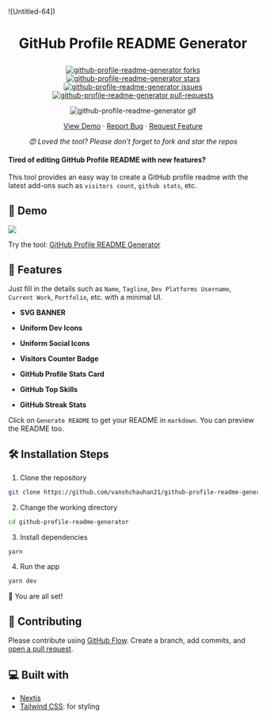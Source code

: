 

 ![Untitled-64])



<h1 align="center">
  

  GitHub Profile README Generator
</h1>

<p align="center">

<a href="https://github.com/vanshchauhan21/github-profile-readme-generator/" target="blank">
<img src="https://img.shields.io/github/forks/vanshchauhan21/github-profile-readme-generator?style=flat-square" alt="github-profile-readme-generator forks"/>
</a>
<a href="https://github.com/vanshchauhan21/github-profile-readme-generator/" target="blank">
<img src="https://img.shields.io/github/stars/vanshchauhan21/github-profile-readme-generator?style=flat-square" alt="github-profile-readme-generator stars"/>
</a>
<a href="https://github.com/vanshchauhan21/github-profile-readme-generator/" target="blank">
<img src="https://img.shields.io/github/issues/vanshchauhan21/github-profile-readme-generator?style=flat-square" alt="github-profile-readme-generator issues"/>
</a>
<a href="https://github.com/vanshchauhan21/github-profile-readme-generator/" target="blank">
<img src="https://img.shields.io/github/issues-pr/vanshchauhan21/github-profile-readme-generator?style=flat-square" alt="github-profile-readme-generator pull-requests"/>
 

</a>

</p>

<p align="center"><img src="./src/images/github-profile-readme-generator.gif" alt="github-profile-readme-generator gif" /></p>

<p align="center">
    <a href="https://vanshchauhan21.github.io/github-profile-readme-generator/" target="blank">View Demo</a>
    ·
    <a href="https://github.com/vanshchauhan21/github-profile-readme-generator/issues/new/choose">Report Bug</a>
    ·
    <a href="https://github.com/vanshchauhan21/github-profile-readme-generator/issues/new/choose">Request Feature</a>
</p>

<p align="center">
<i>😍 Loved the tool? Please don't forget to fork and star the repos </i>
</p>



#### Tired of editing GitHub Profile README with new features?

This tool provides an easy way to create a GitHub profile readme with the latest add-ons such as `visitors count`, `github stats`, etc.

## 🚀 Demo

<a href="https://vanshchauhan21.github.io/github-profile-readme-generator" target="blank">
<img src="https://img.shields.io/website?url=https%3A%2F%2Fvanshchauhan21.github.io%2Fgithub-profile-readme-generator&logo=github&style=flat-square" />
</a>

Try the tool: [GitHub Profile README Generator](https://github.com/vanshchauhan21/github-profile-readme-generator)

## 🧐 Features

Just fill in the details such as `Name`, `Tagline`, `Dev Platforms Username`, `Current Work`, `Portfolio`, etc. with a minimal UI.
- **SVG BANNER**
- **Uniform Dev Icons**

- **Uniform Social Icons**

- **Visitors Counter Badge**

- **GitHub Profile Stats Card**

- **GitHub Top Skills**

- **GitHub Streak Stats**


Click on `Generate README` to get your README in `markdown`.
You can preview the README too.

## 🛠️ Installation Steps

1. Clone the repository

```bash
git clone https://github.com/vanshchauhan21/github-profile-readme-generator.git
```

2. Change the working directory

```bash
cd github-profile-readme-generator
```

3. Install dependencies

```bash
yarn 
```

4. Run the app

```bash
yarn dev
```

🌟 You are all set!

## 🍰 Contributing

Please contribute using [GitHub Flow](https://guides.github.com/introduction/flow). Create a branch, add commits, and [open a pull request](https://github.com/vanshchauhan21/github-profile-readme-generator/compare).


## 💻 Built with

- [Nextjs](https://www.nextjs.com/)
- [Tailwind CSS](https://tailwindcss.com/): for styling





